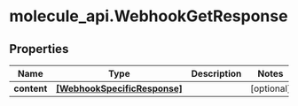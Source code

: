 # molecule_api.WebhookGetResponse

## Properties
Name | Type | Description | Notes
------------ | ------------- | ------------- | -------------
**content** | [**[WebhookSpecificResponse]**](WebhookSpecificResponse.md) |  | [optional] 


